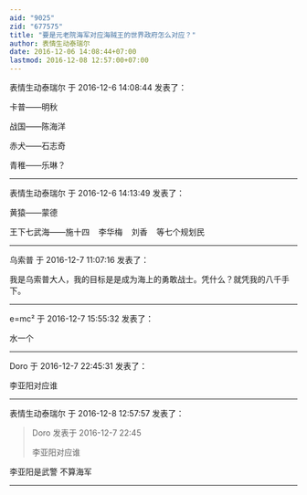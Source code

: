 ```yaml
---
aid: "9025"
zid: "677575"
title: "要是元老院海军对应海贼王的世界政府怎么对应？"
author: 表情生动泰瑞尔
date: 2016-12-06 14:08:44+07:00
lastmod: 2016-12-08 12:57:00+07:00
---
```


表情生动泰瑞尔 于 2016-12-6 14:08:44 发表了：

卡普——明秋

战国——陈海洋

赤犬——石志奇

青稚——乐琳？

---

表情生动泰瑞尔 于 2016-12-6 14:13:49 发表了：

黄猿——蒙德

王下七武海——施十四    李华梅    刘香    等七个规划民

---

乌索普 于 2016-12-7 11:07:16 发表了：

我是乌索普大人，我的目标是是成为海上的勇敢战士。凭什么？就凭我的八千手下。

---

e=mc² 于 2016-12-7 15:55:32 发表了：

水一个

---

Doro 于 2016-12-7 22:45:31 发表了：

李亚阳对应谁

---

表情生动泰瑞尔 于 2016-12-8 12:57:57 发表了：

> Doro 发表于 2016-12-7 22:45
>
> 李亚阳对应谁

李亚阳是武警 不算海军

---
